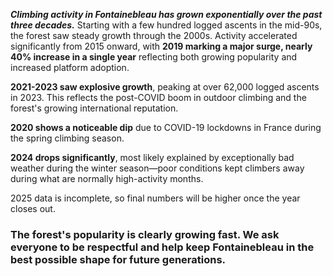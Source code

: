 **_Climbing activity in Fontainebleau has grown exponentially over the past three decades._**
Starting with a few hundred logged ascents in the mid-90s, the forest saw steady growth through the 2000s. Activity accelerated significantly from 2015 onward, with **2019 marking a major surge, nearly 40% increase in a single year** reflecting both growing popularity and increased platform adoption.

**2021-2023 saw explosive growth**, peaking at over 62,000 logged ascents in 2023. This reflects the post-COVID boom in outdoor climbing and the forest's growing international reputation.

**2020 shows a noticeable dip** due to COVID-19 lockdowns in France during the spring climbing season.

**2024 drops significantly**, most likely explained by exceptionally bad weather during the winter season—poor conditions kept climbers away during what are normally high-activity months.

2025 data is incomplete, so final numbers will be higher once the year closes out.


### The forest's popularity is clearly growing fast. We ask everyone to be respectful and help keep Fontainebleau in the best possible shape for future generations.